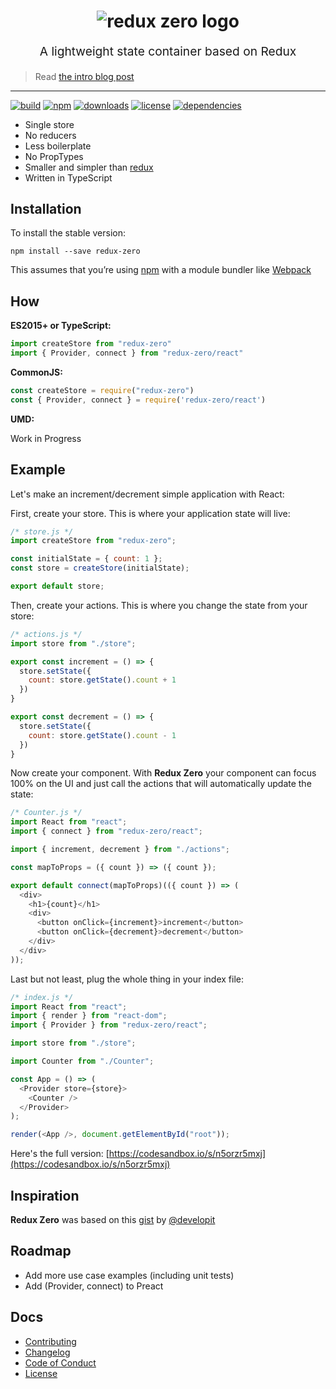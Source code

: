 <h1 align="center">
  <img src="https://s1.postimg.org/7p3dmmc3nz/logo_redux_zero.png" alt="redux zero logo" title="redux zero logo">
  <br>
</h1>
<p align="center" style="font-size: 1.2rem;">A lightweight state container based on Redux</p>

> Read [the intro blog post](https://medium.com/@matheusml/introducing-redux-zero-bea42214c7ee)

<hr />

[![build](https://img.shields.io/travis/concretesolutions/redux-zero/master.svg?style=flat-square)](https://travis-ci.org/concretesolutions/redux-zero)
[![npm](https://img.shields.io/npm/v/redux-zero.svg?style=flat-square)](https://www.npmjs.com/package/redux-zero)
[![downloads](https://img.shields.io/npm/dm/redux-zero.svg?style=flat-square)](https://www.npmjs.com/package/redux-zero)
[![license](https://img.shields.io/github/license/mashape/apistatus.svg?style=flat-square)]()
[![dependencies](https://img.shields.io/david/expressjs/express.svg?style=flat-square)]()


- Single store
- No reducers
- Less boilerplate
- No PropTypes
- Smaller and simpler than [redux](https://github.com/reactjs/redux)
- Written in TypeScript


## Installation

To install the stable version:

```
npm install --save redux-zero
```

This assumes that you’re using [npm](https://www.npmjs.com/) with a module bundler like [Webpack](http://webpack.github.io)

## How

**ES2015+ or TypeScript:**

```js
import createStore from "redux-zero"
import { Provider, connect } from "redux-zero/react"
```

**CommonJS:**

```js
const createStore = require("redux-zero")
const { Provider, connect } = require('redux-zero/react')
```

**UMD:**

Work in Progress

## Example

Let's make an increment/decrement simple application with React:

First, create your store. This is where your application state will live:

```js
/* store.js */
import createStore from "redux-zero";

const initialState = { count: 1 };
const store = createStore(initialState);

export default store;
```

Then, create your actions. This is where you change the state from your store:

```js
/* actions.js */
import store from "./store";

export const increment = () => {
  store.setState({
    count: store.getState().count + 1
  })
}

export const decrement = () => {
  store.setState({
    count: store.getState().count - 1
  })
}
```

Now create your component. With **Redux Zero** your component can focus 100% on the UI and just call the actions that will automatically update the state:

```js
/* Counter.js */
import React from "react";
import { connect } from "redux-zero/react";

import { increment, decrement } from "./actions";

const mapToProps = ({ count }) => ({ count });

export default connect(mapToProps)(({ count }) => (
  <div>
    <h1>{count}</h1>
    <div>
      <button onClick={increment}>increment</button>
      <button onClick={decrement}>decrement</button>
    </div>
  </div>
));
```

Last but not least, plug the whole thing in your index file:

```js
/* index.js */
import React from "react";
import { render } from "react-dom";
import { Provider } from "redux-zero/react";

import store from "./store";

import Counter from "./Counter";

const App = () => (
  <Provider store={store}>
    <Counter />
  </Provider>
);

render(<App />, document.getElementById("root"));
```

Here's the full version: [https://codesandbox.io/s/n5orzr5mxj](https://codesandbox.io/s/n5orzr5mxj)

## Inspiration
**Redux Zero** was based on this [gist](https://gist.github.com/developit/55c48d294abab13a146eac236bae3219) by [@developit](https://github.com/developit)

## Roadmap
- Add more use case examples (including unit tests)
- Add (Provider, connect) to Preact

## Docs

* [Contributing](https://github.com/concretesolutions/redux-zero/blob/master/CONTRIBUTING.md)
* [Changelog](https://github.com/concretesolutions/redux-zero/blob/master/CHANGELOG.md)
* [Code of Conduct](https://github.com/concretesolutions/redux-zero/blob/master/CODE_OF_CONDUCT.md)
* [License](https://github.com/concretesolutions/redux-zero/blob/master/LICENSE.md)
